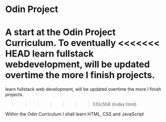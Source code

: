# Odin Project

A start at the Odin Project Curriculum. To eventually
<<<<<<< HEAD
learn fullstack webdevelopment, will be updated overtime the more I finish projects.
=======
learn fullstack web development, will be updated overtime the more I finish projects.
>>>>>>> 510c5b8 (index.html)

Within the Odin Curriculum I shall learn HTML, CSS and JavaScript
